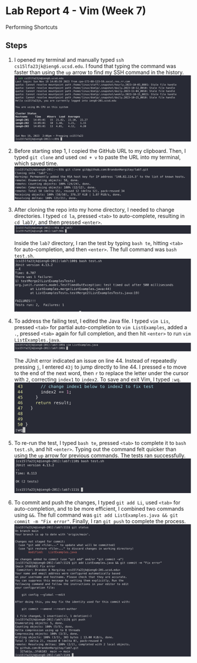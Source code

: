# Lab Report 4 - Vim (Week 7)
Performing Shortcuts 

## Steps

1. I opened my terminal and manually typed `ssh cs15lfa23jk@ieng6.ucsd.edu`. I found that typing the command was faster than using the `up` arrow to find my SSH command in the history.
   ![Screenshot1](./images/step1.png) 

2. Before starting step 1, I copied the GitHub URL to my clipboard. Then, I typed `git clone` and used `cmd + v` to paste the URL into my terminal, which saved time.
   ![Screenshot1](./images/step2.png) 

3. After cloning the repo into my home directory, I needed to change directories. I typed `cd la`, pressed `<tab>` to auto-complete, resulting in `cd lab7/`, and then pressed `<enter>`.
   ![Screenshot1](./images/step3_1.png) 
   
   Inside the `lab7` directory, I ran the test by typing `bash te`, hitting `<tab>` for auto-completion, and then `<enter>`. The full command was `bash test.sh`.
   ![Screenshot1](./images/step3_2.png) 

4. To address the failing test, I edited the Java file. I typed `vim Lis`, pressed `<tab>` for partial auto-completion to `vim ListExamples`, added a `.`, pressed `<tab>` again for full completion, and then hit `<enter>` to run `vim ListExamples.java`.
   ![Screenshot1](./images/step4.png)
   
   The JUnit error indicated an issue on line 44. Instead of repeatedly pressing `j`, I entered `43j` to jump directly to line 44. I pressed `e` to move to the end of the next word, then `r` to replace the letter under the cursor with `2`, correcting `index1` to `index2`. To save and exit Vim, I typed `:wq`.
   ![Screenshot1](./images/step4_2.png)

5. To re-run the test, I typed `bash te`, pressed `<tab>` to complete it to `bash test.sh`, and hit `<enter>`. Typing out the command felt quicker than using the `up` arrow for previous commands. The tests ran successfully.
   ![Screenshot1](./images/step5.png)

6. To commit and push the changes, I typed `git add Li`, used `<tab>` for auto-completion, and to be more efficient, I combined two commands using `&&`. The full command was `git add ListExamples.java && git commit -m "Fix error"`. Finally, I ran `git push` to complete the process.
   ![Screenshot1](./images/step6.png)
